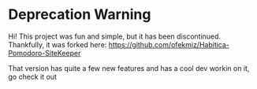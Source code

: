 # Deprecation Warning

Hi! This project was fun and simple, but it has been discontinued. Thankfully, it was forked here:
https://github.com/ofekmiz/Habitica-Pomodoro-SiteKeeper

That version has quite a few new features and has a cool dev workin on it, go check it out
